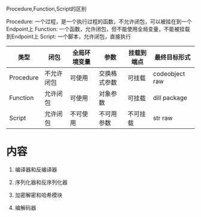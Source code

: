 Procedure,Function,Script的区别

Procedure: 一个过程，是一个执行过程的函数，不允许闭包，可以被挂在到一个Endpoint上
Function: 一个函数，允许闭包，但不能使用全局变量，不能被挂载到Endpoint上
Script: 一个脚本，允许闭包，直接执行

| 类型      | 闭包        | 全局环境变量         |     参数   |挂载到端点 |  最终目标形式  |
| --------- | ------------ | ---------------- | ----------  | ---------- | -------------- |
| Procedure | 不允许闭包   | 可使用           | 交换格式参数   | 可挂载         |  codeobject raw |
| Function  | 允许闭包     | 可使用           | 对象参数       | 可挂载     |  dill package   |
| Script    | 允许闭包     | 不可使用         | 不可用参数       | 不可挂载       |  str raw        |

# 内容

1. 编译器和反编译器

2. 序列化器和反序列化器

3. 加密解密和哈希模块

4. 编解码器